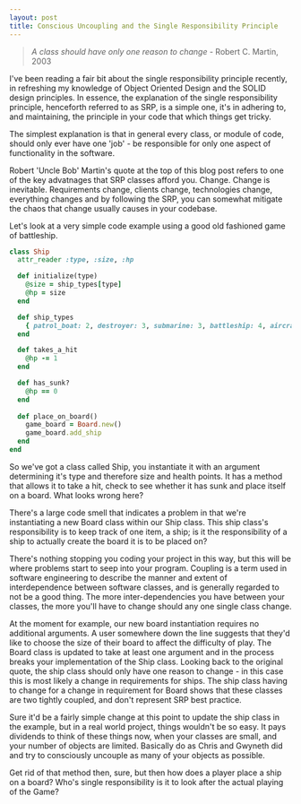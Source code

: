```yaml
---
layout: post
title: Conscious Uncoupling and the Single Responsibility Principle
---
```


> *A class should have only one reason to change* - Robert C. Martin, 2003

I've been reading a fair bit about the single responsibility principle recently, in refreshing my knowledge of Object Oriented Design and the SOLID design principles. In essence, the explanation of the single responsibility principle, henceforth referred to as SRP, is a simple one, it's in adhering to, and maintaining, the principle in your code that which things get tricky.

The simplest explanation is that in general every class, or module of code, should only ever have one 'job' - be responsible for only one aspect of functionality in the software.

Robert 'Uncle Bob' Martin's quote at the top of this blog post refers to one of the key advatnages that SRP classes afford you. Change. Change is inevitable. Requirements change, clients change, technologies change, everything changes and by following the SRP, you can somewhat mitigate the chaos that change usually causes in your codebase.

Let's look at a very simple code example using a good old fashioned game of battleship.

```Ruby
class Ship
  attr_reader :type, :size, :hp

  def initialize(type)
    @size = ship_types[type]
    @hp = size
  end

  def ship_types
    { patrol_boat: 2, destroyer: 3, submarine: 3, battleship: 4, aircraft_carrier: 5 }
  end

  def takes_a_hit
    @hp -= 1
  end

  def has_sunk?
    @hp == 0
  end
  
  def place_on_board()
    game_board = Board.new()
    game_board.add_ship
  end
end
```

So we've got a class called Ship, you instantiate it with an argument determining it's type and therefore size and health points. It has a method that allows it to take a hit, check to see whether it has sunk and place itself on a board. What looks wrong here?

There's a large code smell that indicates a problem in that we're instantiating a new Board class within our Ship class. This ship class's responsibility is to keep track of one item, a ship; is it the responsibility of a ship to actually create the board it is to be placed on?

There's nothing stopping you coding your project in this way, but this will be where problems start to seep into your program. Coupling is a term used in software engineering to describe the manner and extent of interdependence between software classes, and is generally regarded to not be a good thing. The more inter-dependencies you have between your classes, the more you'll have to change should any one single class change.

At the moment for example, our new board instantiation requires no additional arguments. A user somewhere down the line suggests that they'd like to choose the size of their board to affect the difficulty of play. The Board class is updated to take at least one argument and in the process breaks your implementation of the Ship class. Looking back to the original quote, the ship class should only have one reason to change - in this case this is most likely a change in requirements for ships. The ship class having to change for a change in requirement for Board shows that these classes are two tightly coupled, and don't represent SRP best practice.

Sure it'd be a fairly simple change at this point to update the ship class in the example, but in a real world project, things wouldn't be so easy. It pays dividends to think of these things now, when your classes are small, and your number of objects are limited. Basically do as Chris and Gwyneth did and try to consciously uncouple as many of your objects as possible.

Get rid of that method then, sure, but then how does a player place a ship on a board? Who's single responsibility is it to look after the actual playing of the Game?
